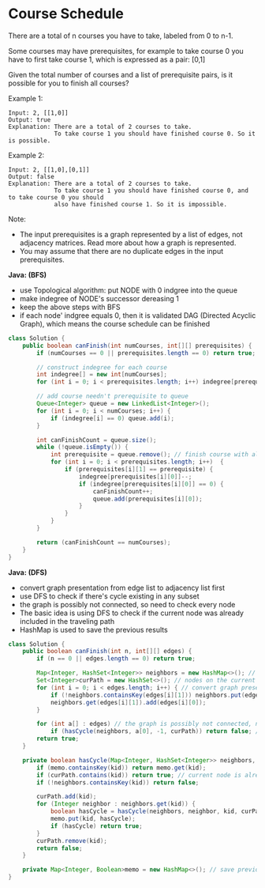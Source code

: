 # Course Schedule

There are a total of n courses you have to take, labeled from 0 to n-1.

Some courses may have prerequisites, for example to take course 0 you have to first take course 1, which is expressed as a pair: [0,1]

Given the total number of courses and a list of prerequisite pairs, is it possible for you to finish all courses?

Example 1:

    Input: 2, [[1,0]]
    Output: true
    Explanation: There are a total of 2 courses to take.
                 To take course 1 you should have finished course 0. So it is possible.

Example 2:

    Input: 2, [[1,0],[0,1]]
    Output: false
    Explanation: There are a total of 2 courses to take.
                 To take course 1 you should have finished course 0, and to take course 0 you should
                 also have finished course 1. So it is impossible.

Note:

- The input prerequisites is a graph represented by a list of edges, not adjacency matrices. Read more about how a graph is represented.
- You may assume that there are no duplicate edges in the input prerequisites.

**Java: (BFS)**

- use Topological algorithm: put NODE with 0 indgree into the queue
- make indegree of NODE's successor dereasing 1
- keep the above steps with BFS
- if each node' indgree equals 0, then it is validated DAG (Directed Acyclic Graph), which means the course schedule can be finished

```java
class Solution {
    public boolean canFinish(int numCourses, int[][] prerequisites) {
        if (numCourses == 0 || prerequisites.length == 0) return true;

        // construct indegree for each course
        int indegree[] = new int[numCourses];
        for (int i = 0; i < prerequisites.length; i++) indegree[prerequisites[i][0]]++;

        // add course needn't prerequisite to queue
        Queue<Integer> queue = new LinkedList<Integer>();
        for (int i = 0; i < numCourses; i++) {
            if (indegree[i] == 0) queue.add(i);
        }

        int canFinishCount = queue.size();  
        while (!queue.isEmpty()) {
            int prerequisite = queue.remove(); // finish course with all prerequisite resolved
            for (int i = 0; i < prerequisites.length; i++)  {
                if (prerequisites[i][1] == prerequisite) {
                    indegree[prerequisites[i][0]]--;
                    if (indegree[prerequisites[i][0]] == 0) {
                        canFinishCount++;
                        queue.add(prerequisites[i][0]);
                    }
                }
            }
        }

        return (canFinishCount == numCourses);
    }
}
```

**Java: (DFS)**

- convert graph presentation from edge list to adjacency list first
- use DFS to check if there's cycle existing in any subset
- the graph is possibly not connected, so need to check every node
- The basic idea is using DFS to check if the current node was already included in the traveling path
- HashMap is used to save the previous results

```java
class Solution {
    public boolean canFinish(int n, int[][] edges) {
        if (n == 0 || edges.length == 0) return true;

        Map<Integer, HashSet<Integer>> neighbors = new HashMap<>(); // neighbors of each node
        Set<Integer>curPath = new HashSet<>(); // nodes on the current path
        for (int i = 0; i < edges.length; i++) { // convert graph presentation from edge list to adjacency list
            if (!neighbors.containsKey(edges[i][1])) neighbors.put(edges[i][1], new HashSet<Integer>());            
            neighbors.get(edges[i][1]).add(edges[i][0]);
        }

        for (int a[] : edges) // the graph is possibly not connected, need to check every node
            if (hasCycle(neighbors, a[0], -1, curPath)) return false; // DFS, check cycle
        return true;
    }     

    private boolean hasCycle(Map<Integer, HashSet<Integer>> neighbors, int kid, int parent, Set<Integer>curPath) {
        if (memo.containsKey(kid)) return memo.get(kid);
        if (curPath.contains(kid)) return true; // current node is already in the set of current path	    
        if (!neighbors.containsKey(kid)) return false;	   

        curPath.add(kid);
        for (Integer neighbor : neighbors.get(kid)) {
            boolean hasCycle = hasCycle(neighbors, neighbor, kid, curPath); // DFS, check cycle
            memo.put(kid, hasCycle);	        	
            if (hasCycle) return true;
        }
        curPath.remove(kid);	    
        return false;
    }

    private Map<Integer, Boolean>memo = new HashMap<>(); // save previous results for DFS
}
```

